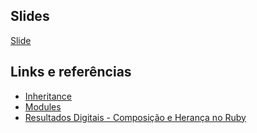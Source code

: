 ## Slides

[Slide](http://slides.com/renatofilho/deck-14#)

## Links e referências

- [Inheritance](http://rubylearning.com/satishtalim/ruby_inheritance.html)
- [Modules](http://ruby-doc.com/docs/ProgrammingRuby/html/tut_modules.html)
- [Resultados Digitais - Composição e Herança no Ruby](http://shipit.resultadosdigitais.com.br/blog/composicao-e-heranca-no-ruby/)
